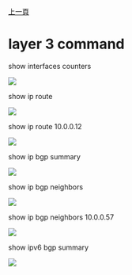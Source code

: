 [上一頁](https://jian-hong-wu.github.io/blog/sonic_command/)

# layer 3 command

show interfaces counters

![](https://jian-hong-wu.github.io/blog/sonic_command/layer3/1.png)

show ip route

![](https://jian-hong-wu.github.io/blog/sonic_command/layer3/2.png)

show ip route 10.0.0.12

![](https://jian-hong-wu.github.io/blog/sonic_command/layer3/3.png)

show ip bgp summary

![](https://jian-hong-wu.github.io/blog/sonic_command/layer3/11.png)

show ip bgp neighbors

![](https://jian-hong-wu.github.io/blog/sonic_command/layer3/12.png)

show ip bgp neighbors 10.0.0.57

![](https://jian-hong-wu.github.io/blog/sonic_command/layer3/13.png)

show ipv6 bgp summary

![](https://jian-hong-wu.github.io/blog/sonic_command/layer3/14.png)
